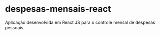 # despesas-mensais-react
Aplicação desenvolvida em React JS para o controle mensal de despesas pessoais.
